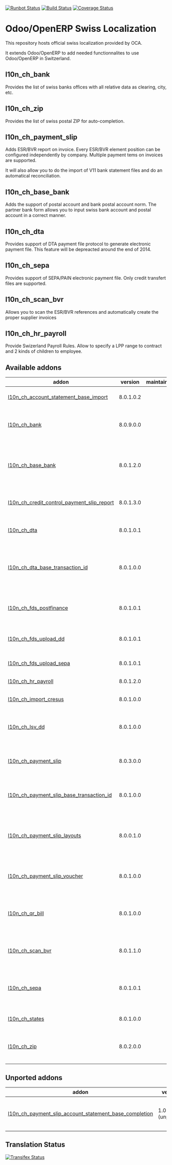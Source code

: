 [![Runbot Status](https://runbot.odoo-community.org/runbot/badge/flat/125/8.0.svg)](https://runbot.odoo-community.org/runbot/repo/github-com-oca-l10n-switzerland-125)
[![Build Status](https://travis-ci.org/OCA/l10n-switzerland.svg?branch=8.0)](https://travis-ci.org/OCA/l10n-switzerland)
[![Coverage Status](https://coveralls.io/repos/OCA/l10n-switzerland/badge.svg?branch=8.0)](https://coveralls.io/r/OCA/l10n-switzerland?branch=7.0)


Odoo/OpenERP Swiss Localization
===============================

This repository hosts official swiss localization provided by OCA.

It extends Odoo/OpenERP to add needed functionnalites to use Odoo/OpenERP in Switzerland.


l10n_ch_bank
------------

Provides the list of swiss banks offices with all relative data as clearing, city, etc.


l10n_ch_zip
-----------

Provides the list of swiss postal ZIP for auto-completion.


l10n_ch_payment_slip
--------------------

Adds ESR/BVR report on invoice. Every ESR/BVR element position can be configured independently by company.
Multiple payment tems on invoices are supported.

It will also allow you to do the import of V11 bank statement files and do an automatical reconciliation.


l10n_ch_base_bank
-----------------

Adds the support of postal account and bank postal account norm.
The partner bank form allows you to input swiss bank account and postal account in a correct manner.


l10n_ch_dta
-----------

Provides support of DTA payment file protocol to generate electronic payment file.
This feature will be depreacted around the end of 2014.


l10n_ch_sepa
------------

Provides support of SEPA/PAIN electronic payment file.
Only credit transfert files are supported.


l10n_ch_scan_bvr
----------------

Allows you to scan the ESR/BVR references and automatically create the proper supplier invoices

l10n_ch_hr_payroll
------------------

Provide Swizerland Payroll Rules.
Allow to specify a LPP range to contract and 2 kinds of children to employee.

[//]: # (addons)

Available addons
----------------
addon | version | maintainers | summary
--- | --- | --- | ---
[l10n_ch_account_statement_base_import](l10n_ch_account_statement_base_import/) | 8.0.1.0.2 |  | Swiss bank statements import
[l10n_ch_bank](l10n_ch_bank/) | 8.0.9.0.0 |  | Banks names, addresses and BIC codes
[l10n_ch_base_bank](l10n_ch_base_bank/) | 8.0.1.2.0 |  | Types and number validation for swiss electronic pmnt. DTA, ESR
[l10n_ch_credit_control_payment_slip_report](l10n_ch_credit_control_payment_slip_report/) | 8.0.1.3.0 |  | Print BVR/ESR slip related to credit control
[l10n_ch_dta](l10n_ch_dta/) | 8.0.1.0.1 |  | Electronic payment file for Swiss bank (DTA)
[l10n_ch_dta_base_transaction_id](l10n_ch_dta_base_transaction_id/) | 8.0.1.0.0 |  | Switzerland - Bank Payment File (DTA) Transaction ID Compatibility
[l10n_ch_fds_postfinance](l10n_ch_fds_postfinance/) | 8.0.1.0.1 |  | Download files and import bank statements from FDS
[l10n_ch_fds_upload_dd](l10n_ch_fds_upload_dd/) | 8.0.1.0.1 |  | Upload Direct Debit files to FDS PostFinance
[l10n_ch_fds_upload_sepa](l10n_ch_fds_upload_sepa/) | 8.0.1.0.1 |  | Upload SEPA files to FDS PostFinance
[l10n_ch_hr_payroll](l10n_ch_hr_payroll/) | 8.0.1.2.0 |  | Swizerland Payroll Rules
[l10n_ch_import_cresus](l10n_ch_import_cresus/) | 8.0.1.0.0 |  | Account Import Cresus
[l10n_ch_lsv_dd](l10n_ch_lsv_dd/) | 8.0.1.0.0 |  | Create LSV and Direct Debit (postfinance) files
[l10n_ch_payment_slip](l10n_ch_payment_slip/) | 8.0.3.0.0 |  | Print ESR/BVR payment slip with your invoices
[l10n_ch_payment_slip_base_transaction_id](l10n_ch_payment_slip_base_transaction_id/) | 8.0.1.0.0 |  | Switzerland - BVR/ESR Transaction ID Compatibility
[l10n_ch_payment_slip_layouts](l10n_ch_payment_slip_layouts/) | 8.0.0.1.0 |  | Add new BVR/ESR payment slip layouts like invoice with slip on same document
[l10n_ch_payment_slip_voucher](l10n_ch_payment_slip_voucher/) | 8.0.1.0.0 |  | Import Payment Slip (BVR/ESR) into vouchers
[l10n_ch_qr_bill](l10n_ch_qr_bill/) | 8.0.1.0.0 |  | Print QR-bill for your invoices [Backport from Odoo 10.0]
[l10n_ch_scan_bvr](l10n_ch_scan_bvr/) | 8.0.1.1.0 |  | Switzerland - Scan ESR/BVR to create invoices
[l10n_ch_sepa](l10n_ch_sepa/) | 8.0.1.0.1 |  | Generate pain.001 Credit Transfert Files for your payments
[l10n_ch_states](l10n_ch_states/) | 8.0.1.0.0 |  | Switzerland Country States
[l10n_ch_zip](l10n_ch_zip/) | 8.0.2.0.0 |  | Provides all Swiss postal codes for auto-completion


Unported addons
---------------
addon | version | maintainers | summary
--- | --- | --- | ---
[l10n_ch_payment_slip_account_statement_base_completion](l10n_ch_payment_slip_account_statement_base_completion/) | 1.0 (unported) |  | Switzerland - BVR/ESR Bank statement Completion

[//]: # (end addons)

Translation Status
------------------
[![Transifex Status](https://www.transifex.com/projects/p/OCA-l10n-switzerland-8-0/chart/image_png)](https://www.transifex.com/projects/p/OCA-l10n-switzerland-8-0)
